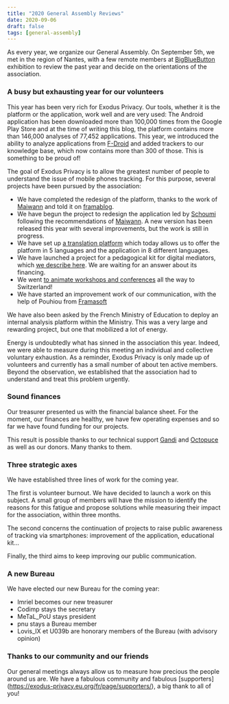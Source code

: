 ```yaml
---
title: "2020 General Assembly Reviews"
date: 2020-09-06
draft: false
tags: [general-assembly]
---
```


As every year, we organize our General Assembly. On September 5th, we met in the region of Nantes, with a few remote members at [BigBlueButton](https://bigbluebutton.org/) exhibition to review the past year and decide on the orientations of the association.

### A busy but exhausting year for our volunteers

This year has been very rich for Exodus Privacy. Our tools, whether it is the platform or the application, work well and are very used: The Android application has been downloaded more than 100,000 times from the Google Play Store and at the time of writing this blog, the platform contains more than 146,000 analyses of 77,452 applications. This year, we introduced the ability to analyze applications from [F-Droid](https://f-droid.org/) and added trackers to our knowledge base, which now contains more than 300 of those. This is something to be proud of!

The goal of Exodus Privacy is to allow the greatest number of people to understand the issue of mobile phones tracking. For this purpose, several projects have been pursued by the association:

* We have completed the redesign of the platform, thanks to the work of [Maiwann](https://www.maiwann.net/) and told it on [framablog](https://framablog.org/2019/11/29/collaborer-pour-un-design-plus-accessible-lexemple-dexodus-privacy/).
* We have begun the project to redesign the application led by [Schoumi](https://mob-dev.fr/) following the recommendations of [Maiwann](https://www.maiwann.net/). A new version has been released this year with several improvements, but the work is still in progress.
* We have set up [a translation platform](https://crowdin.com/profile/exodus-privacy) which today allows us to offer the platform in 5 languages and the application in 8 different languages.
* We have launched a project for a pedagogical kit for digital mediators, which [we describe here](https://exodus-privacy.eu.org/fr/post/mednum/). We are waiting for an answer about its financing.
* We went [to animate workshops and conferences](https://exodus-privacy.eu.org/fr/page/events/) all the way to Switzerland!
* We have started an improvement work of our communication, with the help of Pouhiou from [Framasoft](https://framasoft.org/fr/)

We have also been asked by the French Ministry of Education to deploy an internal analysis platform within the Ministry. This was a very large and rewarding project, but one that mobilized a lot of energy.

Energy is undoubtedly what has sinned in the association this year. Indeed, we were able to measure during this meeting an individual and collective voluntary exhaustion. As a reminder, Exodus Privacy is only made up of volunteers and currently has a small number of about ten active members. Beyond the observation, we established that the association had to understand and treat this problem urgently.

### Sound finances

Our treasurer presented us with the financial balance sheet. For the moment, our finances are healthy, we have few operating expenses and so far we have found funding for our projects.

This result is possible thanks to our technical support [Gandi](https://www.gandi.net) and [Octopuce](https://www.octopuce.fr/) as well as our donors. Many thanks to them.

### Three strategic axes

We have established three lines of work for the coming year.

The first is volunteer burnout. We have decided to launch a work on this subject. A small group of members will have the mission to identify the reasons for this fatigue and propose solutions while measuring their impact for the association, within three months.

The second concerns the continuation of projects to raise public awareness of tracking via smartphones: improvement of the application, educational kit...

Finally, the third aims to keep improving our public communication.

### A new Bureau

We have elected our new Bureau for the coming year:

* Imriel becomes our new treasurer
* Codimp stays the secretary
* MeTaL_PoU stays president
* pnu stays a Bureau member
* Lovis_IX et U039b are honorary members of the Bureau (with advisory opinion)

### Thanks to our community and our friends

Our general meetings always allow us to measure how precious the people around us are. We have a fabulous community and fabulous [supporters] (https://exodus-privacy.eu.org/fr/page/supporters/), a big thank to all of you!
